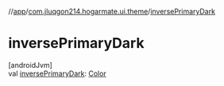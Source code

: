 //[app](../../index.md)/[com.jluqgon214.hogarmate.ui.theme](index.md)/[inversePrimaryDark](inverse-primary-dark.md)

# inversePrimaryDark

[androidJvm]\
val [inversePrimaryDark](inverse-primary-dark.md): [Color](https://developer.android.com/reference/kotlin/androidx/compose/ui/graphics/Color.html)
